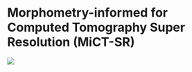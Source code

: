 # Morphometry-informed for Computed Tomography Super Resolution (MiCT-SR)
<span align="center"><img src="Illustration/MiCT-SR.png"/></span>

